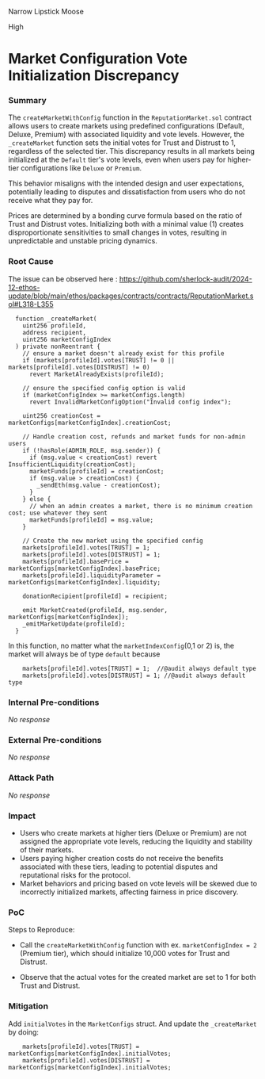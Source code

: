 Narrow Lipstick Moose

High

# Market Configuration Vote Initialization Discrepancy

### Summary

The `createMarketWithConfig` function in the `ReputationMarket.sol` contract allows users to create markets using predefined configurations (Default, Deluxe, Premium) with associated liquidity and vote levels. However, the `_createMarket` function sets the initial votes for Trust and Distrust to 1, regardless of the selected tier. This discrepancy results in all markets being initialized at the `Default` tier's vote levels, even when users pay for higher-tier configurations like `Deluxe` or `Premium`.

This behavior misaligns with the intended design and user expectations, potentially leading to disputes and dissatisfaction from users who do not receive what they pay for. 

Prices are determined by a bonding curve formula based on the ratio of Trust and Distrust votes. Initializing both with a minimal value (1) creates disproportionate sensitivities to small changes in votes, resulting in unpredictable and unstable pricing dynamics.

### Root Cause

The issue can be observed here : https://github.com/sherlock-audit/2024-12-ethos-update/blob/main/ethos/packages/contracts/contracts/ReputationMarket.sol#L318-L355

```Solidity
  function _createMarket(
    uint256 profileId,
    address recipient,
    uint256 marketConfigIndex
  ) private nonReentrant {
    // ensure a market doesn't already exist for this profile
    if (markets[profileId].votes[TRUST] != 0 || markets[profileId].votes[DISTRUST] != 0)
      revert MarketAlreadyExists(profileId);

    // ensure the specified config option is valid
    if (marketConfigIndex >= marketConfigs.length)
      revert InvalidMarketConfigOption("Invalid config index");

    uint256 creationCost = marketConfigs[marketConfigIndex].creationCost;

    // Handle creation cost, refunds and market funds for non-admin users
    if (!hasRole(ADMIN_ROLE, msg.sender)) {
      if (msg.value < creationCost) revert InsufficientLiquidity(creationCost);
      marketFunds[profileId] = creationCost;
      if (msg.value > creationCost) {
        _sendEth(msg.value - creationCost);
      }
    } else {
      // when an admin creates a market, there is no minimum creation cost; use whatever they sent
      marketFunds[profileId] = msg.value;
    }

    // Create the new market using the specified config
    markets[profileId].votes[TRUST] = 1;
    markets[profileId].votes[DISTRUST] = 1;
    markets[profileId].basePrice = marketConfigs[marketConfigIndex].basePrice;
    markets[profileId].liquidityParameter = marketConfigs[marketConfigIndex].liquidity;

    donationRecipient[profileId] = recipient;

    emit MarketCreated(profileId, msg.sender, marketConfigs[marketConfigIndex]);
    _emitMarketUpdate(profileId);
  }
```
In this function, no matter what the `marketIndexConfig`(0,1 or 2) is, the market will always be of type `default` because      
    
```Solidity
    markets[profileId].votes[TRUST] = 1;  //@audit always default type
    markets[profileId].votes[DISTRUST] = 1; //@audit always default type
```




### Internal Pre-conditions

_No response_

### External Pre-conditions

_No response_

### Attack Path

_No response_

### Impact

* Users who create markets at higher tiers (Deluxe or Premium) are not assigned the appropriate vote levels, reducing the liquidity and stability of their markets.
* Users paying higher creation costs do not receive the benefits associated with these tiers, leading to potential disputes and reputational risks for the protocol.
* Market behaviors and pricing based on vote levels will be skewed due to incorrectly initialized markets, affecting fairness in price discovery.

### PoC

Steps to Reproduce:

* Call the `createMarketWithConfig` function with ex. `marketConfigIndex = 2` (Premium tier), which should initialize 10,000 votes for Trust and Distrust.

* Observe that the actual votes for the created market are set to 1 for both Trust and Distrust.

### Mitigation

Add `initialVotes` in the `MarketConfigs` struct.
And update the `_createMarket` by doing:
```Solidity
    markets[profileId].votes[TRUST] = marketConfigs[marketConfigIndex].initialVotes;
    markets[profileId].votes[DISTRUST] = marketConfigs[marketConfigIndex].initialVotes;
```
  